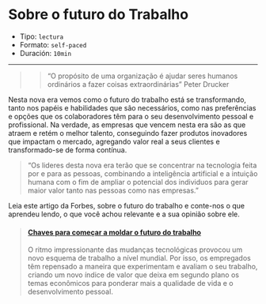 # Sobre o futuro do Trabalho

* Tipo: `lectura`
* Formato: `self-paced`
* Duración: `10min`

***

>> “O propósito de uma organização é ajudar seres humanos ordinários a fazer coisas extraordinárias”
Peter Drucker

Nesta nova era vemos como o futuro do trabalho está se transformando, tanto nos papéis e habilidades que são necessários, como nas preferências e opções que os colaboradores têm para o seu desenvolvimento pessoal e profissional.
Na verdade, as empresas que vencem nesta era são as que atraem e retém o melhor talento, conseguindo fazer produtos inovadores que impactam o mercado, agregando valor real a seus clientes e transformado-se de forma contínua.

>“Os lideres desta nova era terão que se concentrar na tecnologia feita por e para as pessoas, combinando a inteligência artificial e a intuição humana com o fim de ampliar o potencial dos individuos para gerar maior valor tanto nas pessoas como nas empresas.”

Leia este artigo da Forbes, sobre o futuro do trabalho e conte-nos o que aprendeu lendo, o que você achou relevante e a sua opinião sobre ele.


<blockquote class="embedly-card"><h4><a href=“https://www.forbes.com.mx/crear-hoy-el-futuro-del-trabajo/">Chaves para começar a moldar o futuro do trabalho</a></h4><p> O ritmo impressionante das mudanças tecnológicas provocou um novo esquema de trabalho a nível mundial. Por isso, os empregados têm repensado a maneira que experimentam e avaliam o seu trabalho, criando um novo índice de valor que deixa em segundo plano os temas econômicos para ponderar mais a qualidade de vida e o desenvolvimento pessoal.</p></blockquote>
<script async src="//cdn.embedly.com/widgets/platform.js" charset="UTF-8"></script>
